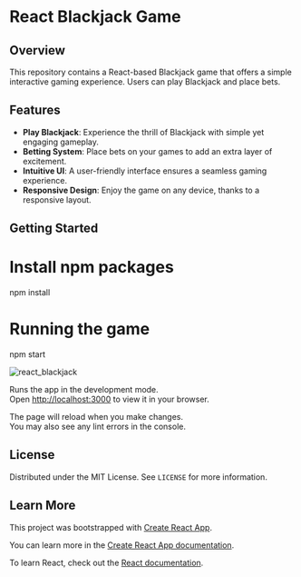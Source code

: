 # React Blackjack Game

## Overview
This repository contains a React-based Blackjack game that offers a simple interactive gaming experience. Users can play Blackjack and place bets.

## Features
- **Play Blackjack**: Experience the thrill of Blackjack with simple yet engaging gameplay.
- **Betting System**: Place bets on your games to add an extra layer of excitement.
- **Intuitive UI**: A user-friendly interface ensures a seamless gaming experience.
- **Responsive Design**: Enjoy the game on any device, thanks to a responsive layout.

## Getting Started

# Install npm packages

npm install

# Running the game

npm start

![react_blackjack](https://github.com/lankan01/quest1-blackjack/assets/108777684/4bb66fd4-2743-4317-96ac-c01b03989818)


Runs the app in the development mode.\
Open [http://localhost:3000](http://localhost:3000) to view it in your browser.

The page will reload when you make changes.\
You may also see any lint errors in the console.

## License
Distributed under the MIT License. See `LICENSE` for more information.


## Learn More

This project was bootstrapped with [Create React App](https://github.com/facebook/create-react-app).

You can learn more in the [Create React App documentation](https://facebook.github.io/create-react-app/docs/getting-started).

To learn React, check out the [React documentation](https://reactjs.org/).
